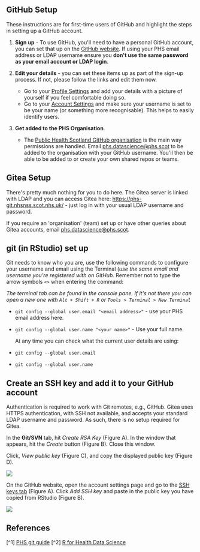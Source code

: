 ## GitHub Setup

These instructions are for first-time users of GitHub and highlight the steps in setting up a GitHub account.

1. **Sign up** - To use GitHub, you'll need to have a personal GitHub account, you can set that up on the [GitHub website](http://github.com/signup). If using your PHS email address or LDAP username ensure you **don't use the same password as your email account or LDAP login**. 

2. **Edit your details** - you can set these items up as part of the sign-up process. If not, please follow the links and edit them now.

    * Go to your [Profile Settings](https://github.com/settings/profile) and add your details with a picture of yourself if you feel comfortable doing so.
    * Go to your [Account Settings](https://github.com/settings/admin) and make sure your username is set to be your name (or something more recognisable). This helps to easily identify users.

3. **Get added to the PHS Organisation**.

    * The [Public Health Scotland GitHub organisation](https://github.com/Public-Health-Scotland) is the main way permissions are handled. Email [phs.datascience@phs.scot](mailto:phs.datascience@phs.scot) to be added to the organisation with your GitHub username. You'll then be able to be added to or create your own shared repos or teams.

## Gitea Setup

There's pretty much nothing for you to do here. The Gitea server is linked with LDAP and you can access Gitea here: https://phs-git.nhsnss.scot.nhs.uk/ - just log in with your usual LDAP username and password.

If you require an 'organisation' (team) set up or have other queries about Gitea accounts, email [phs.datascience@phs.scot](mailto:phs.datascience@phs.scot).

## git (in RStudio) set up
Git needs to know who you are, use the following commands to configure your username and email using the Terminal (*use the same email and username you're registered with on GitHub.* Remember not to type the arrow symbols `<>` when entering the command:

*The terminal tab can be found in the console pane. If it's not there you can open a new one with `Alt + Shift + R` or `Tools > Terminal > New Terminal`*

* `git config --global user.email "<email address>"` - use your PHS email address here.
* `git config --global user.name "<your name>"` - Use your full name.

    At any time you can check what the current user details are using:

* `git config --global user.email`
* `git config --global user.name`

## Create an SSH key and add it to your GitHub account

Authentication is required to work with Git remotes, e.g., GitHub. Gitea uses HTTPS authentication, with SSH not available, and accepts your standard LDAP username and password. As such, there is no setup required for Gitea. 

In the **Git/SVN** tab, hit *Create RSA Key* (Figure A). 
In the window that appears, hit the *Create* button (Figure B). 
Close this window.

Click, *View public key* (Figure C), and copy the displayed public key (Figure D).

![](https://github.com/SurgicalInformatics/healthyr_book/blob/dfa80747ee81e718d53ddb5f22bfd5599181ba3d/images/chapter14/1.png)


On the GitHub website, open the account settings page and go to the [SSH keys tab](https://github.com/settings/keys) (Figure A). 
Click *Add SSH key* and paste in the public key you have copied from RStudio (Figure B).

![](https://github.com/SurgicalInformatics/healthyr_book/blob/dfa80747ee81e718d53ddb5f22bfd5599181ba3d/images/chapter14/2.png)

## References
 [^1] [PHS git guide](https://public-health-scotland.github.io/git-guide/)
 [^2] [R for Health Data Science](https://argoshare.is.ed.ac.uk/healthyr_book/create-an-ssh-rsa-key-and-add-to-your-github-account.html)
